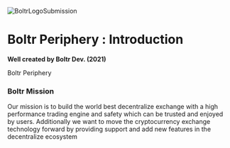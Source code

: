 ![BoltrLogoSubmission](https://github.com/boltrswap/Boltr-Swap-Periphery/blob/main/boltrperipherylogo.jpg) 



Boltr Periphery : Introduction
=====================================

**Well created by Boltr Dev. (2021)**


Boltr Periphery


### Boltr Mission

Our mission is to build the world best decentralize exchange with a high performance trading engine and safety which can be trusted and enjoyed by users. Additionally we want to move the cryptocurrency exchange technology forward by providing support and add new features in the decentralize ecosystem
